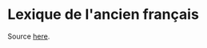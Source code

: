 # Lexique de l'ancien français

Source [here](https://fr.wikisource.org/wiki/Lexique_de_l%E2%80%99ancien_fran%C3%A7ais).
